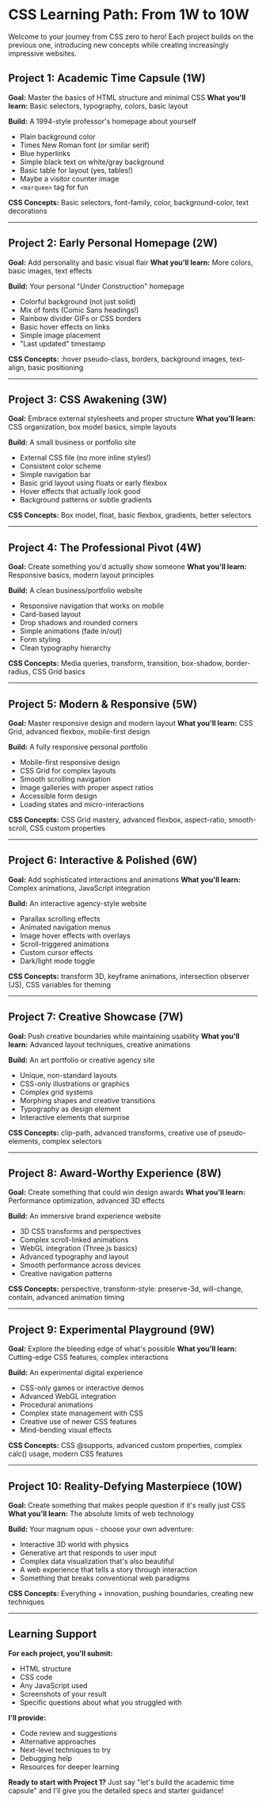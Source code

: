 # CSS Learning Path: From 1W to 10W

Welcome to your journey from CSS zero to hero! Each project builds on the previous one, introducing new concepts while creating increasingly impressive websites.

## **Project 1: Academic Time Capsule (1W)**
**Goal:** Master the basics of HTML structure and minimal CSS
**What you'll learn:** Basic selectors, typography, colors, basic layout

**Build:** A 1994-style professor's homepage about yourself
- Plain background color
- Times New Roman font (or similar serif)
- Blue hyperlinks
- Simple black text on white/gray background
- Basic table for layout (yes, tables!)
- Maybe a visitor counter image
- `<marquee>` tag for fun

**CSS Concepts:** Basic selectors, font-family, color, background-color, text decorations

---

## **Project 2: Early Personal Homepage (2W)**
**Goal:** Add personality and basic visual flair
**What you'll learn:** More colors, basic images, text effects

**Build:** Your personal "Under Construction" homepage
- Colorful background (not just solid)
- Mix of fonts (Comic Sans headings!)
- Rainbow divider GIFs or CSS borders
- Basic hover effects on links
- Simple image placement
- "Last updated" timestamp

**CSS Concepts:** :hover pseudo-class, borders, background images, text-align, basic positioning

---

## **Project 3: CSS Awakening (3W)**
**Goal:** Embrace external stylesheets and proper structure
**What you'll learn:** CSS organization, box model basics, simple layouts

**Build:** A small business or portfolio site
- External CSS file (no more inline styles!)
- Consistent color scheme
- Simple navigation bar
- Basic grid layout using floats or early flexbox
- Hover effects that actually look good
- Background patterns or subtle gradients

**CSS Concepts:** Box model, float, basic flexbox, gradients, better selectors

---

## **Project 4: The Professional Pivot (4W)**
**Goal:** Create something you'd actually show someone
**What you'll learn:** Responsive basics, modern layout principles

**Build:** A clean business/portfolio website
- Responsive navigation that works on mobile
- Card-based layout
- Drop shadows and rounded corners
- Simple animations (fade in/out)
- Form styling
- Clean typography hierarchy

**CSS Concepts:** Media queries, transform, transition, box-shadow, border-radius, CSS Grid basics

---

## **Project 5: Modern & Responsive (5W)**
**Goal:** Master responsive design and modern layout
**What you'll learn:** CSS Grid, advanced flexbox, mobile-first design

**Build:** A fully responsive personal portfolio
- Mobile-first responsive design
- CSS Grid for complex layouts
- Smooth scrolling navigation
- Image galleries with proper aspect ratios
- Accessible form design
- Loading states and micro-interactions

**CSS Concepts:** CSS Grid mastery, advanced flexbox, aspect-ratio, smooth-scroll, CSS custom properties

---

## **Project 6: Interactive & Polished (6W)**
**Goal:** Add sophisticated interactions and animations
**What you'll learn:** Complex animations, JavaScript integration

**Build:** An interactive agency-style website
- Parallax scrolling effects
- Animated navigation menus
- Image hover effects with overlays
- Scroll-triggered animations
- Custom cursor effects
- Dark/light mode toggle

**CSS Concepts:** transform 3D, keyframe animations, intersection observer (JS), CSS variables for theming

---

## **Project 7: Creative Showcase (7W)**
**Goal:** Push creative boundaries while maintaining usability
**What you'll learn:** Advanced layout techniques, creative animations

**Build:** An art portfolio or creative agency site
- Unique, non-standard layouts
- CSS-only illustrations or graphics
- Complex grid systems
- Morphing shapes and creative transitions
- Typography as design element
- Interactive elements that surprise

**CSS Concepts:** clip-path, advanced transforms, creative use of pseudo-elements, complex selectors

---

## **Project 8: Award-Worthy Experience (8W)**
**Goal:** Create something that could win design awards
**What you'll learn:** Performance optimization, advanced 3D effects

**Build:** An immersive brand experience website
- 3D CSS transforms and perspectives
- Complex scroll-linked animations
- WebGL integration (Three.js basics)
- Advanced typography and layout
- Smooth performance across devices
- Creative navigation patterns

**CSS Concepts:** perspective, transform-style: preserve-3d, will-change, contain, advanced animation timing

---

## **Project 9: Experimental Playground (9W)**
**Goal:** Explore the bleeding edge of what's possible
**What you'll learn:** Cutting-edge CSS features, complex interactions

**Build:** An experimental digital experience
- CSS-only games or interactive demos
- Advanced WebGL integration
- Procedural animations
- Complex state management with CSS
- Creative use of newer CSS features
- Mind-bending visual effects

**CSS Concepts:** CSS @supports, advanced custom properties, complex calc() usage, modern CSS features

---

## **Project 10: Reality-Defying Masterpiece (10W)**
**Goal:** Create something that makes people question if it's really just CSS
**What you'll learn:** The absolute limits of web technology

**Build:** Your magnum opus - choose your own adventure:
- Interactive 3D world with physics
- Generative art that responds to user input
- Complex data visualization that's also beautiful
- A web experience that tells a story through interaction
- Something that breaks conventional web paradigms

**CSS Concepts:** Everything + innovation, pushing boundaries, creating new techniques

---

## Learning Support

**For each project, you'll submit:**
- HTML structure
- CSS code
- Any JavaScript used
- Screenshots of your result
- Specific questions about what you struggled with

**I'll provide:**
- Code review and suggestions
- Alternative approaches
- Next-level techniques to try
- Debugging help
- Resources for deeper learning

**Ready to start with Project 1?** Just say "let's build the academic time capsule" and I'll give you the detailed specs and starter guidance!